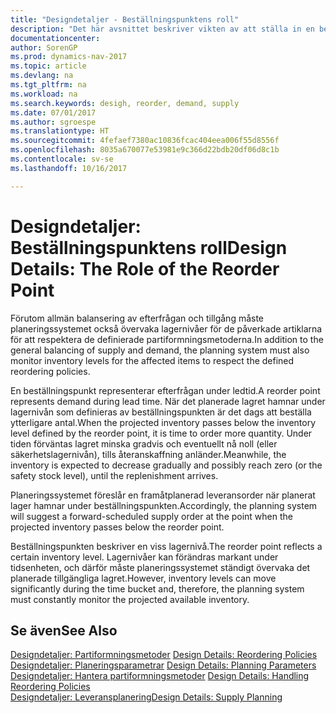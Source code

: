 ```yaml
---
title: "Designdetaljer - Beställningspunktens roll"
description: "Det här avsnittet beskriver vikten av att ställa in en beställningspunkt, så att du vet när du ska beställa flera lager."
documentationcenter: 
author: SorenGP
ms.prod: dynamics-nav-2017
ms.topic: article
ms.devlang: na
ms.tgt_pltfrm: na
ms.workload: na
ms.search.keywords: desigh, reorder, demand, supply
ms.date: 07/01/2017
ms.author: sgroespe
ms.translationtype: HT
ms.sourcegitcommit: 4fefaef7380ac10836fcac404eea006f55d8556f
ms.openlocfilehash: 8035a670077e53981e9c366d22bdb20df06d8c1b
ms.contentlocale: sv-se
ms.lasthandoff: 10/16/2017

---
```

# <a name="design-details-the-role-of-the-reorder-point"></a><span data-ttu-id="dc1cf-103">Designdetaljer: Beställningspunktens roll</span><span class="sxs-lookup"><span data-stu-id="dc1cf-103">Design Details: The Role of the Reorder Point</span></span>
<span data-ttu-id="dc1cf-104">Förutom allmän balansering av efterfrågan och tillgång måste planeringssystemet också övervaka lagernivåer för de påverkade artiklarna för att respektera de definierade partiformningsmetoderna.</span><span class="sxs-lookup"><span data-stu-id="dc1cf-104">In addition to the general balancing of supply and demand, the planning system must also monitor inventory levels for the affected items to respect the defined reordering policies.</span></span>  
  
<span data-ttu-id="dc1cf-105">En beställningspunkt representerar efterfrågan under ledtid.</span><span class="sxs-lookup"><span data-stu-id="dc1cf-105">A reorder point represents demand during lead time.</span></span> <span data-ttu-id="dc1cf-106">När det planerade lagret hamnar under lagernivån som definieras av beställningspunkten är det dags att beställa ytterligare antal.</span><span class="sxs-lookup"><span data-stu-id="dc1cf-106">When the projected inventory passes below the inventory level defined by the reorder point, it is time to order more quantity.</span></span> <span data-ttu-id="dc1cf-107">Under tiden förväntas lagret minska gradvis och eventuellt nå noll (eller säkerhetslagernivån), tills återanskaffning anländer.</span><span class="sxs-lookup"><span data-stu-id="dc1cf-107">Meanwhile, the inventory is expected to decrease gradually and possibly reach zero (or the safety stock level), until the replenishment arrives.</span></span>  
  
<span data-ttu-id="dc1cf-108">Planeringssystemet föreslår en framåtplanerad leveransorder när planerat lager hamnar under beställningspunkten.</span><span class="sxs-lookup"><span data-stu-id="dc1cf-108">Accordingly, the planning system will suggest a forward-scheduled supply order at the point when the projected inventory passes below the reorder point.</span></span>  
  
<span data-ttu-id="dc1cf-109">Beställningspunkten beskriver en viss lagernivå.</span><span class="sxs-lookup"><span data-stu-id="dc1cf-109">The reorder point reflects a certain inventory level.</span></span> <span data-ttu-id="dc1cf-110">Lagernivåer kan förändras markant under tidsenheten, och därför måste planeringssystemet ständigt övervaka det planerade tillgängliga lagret.</span><span class="sxs-lookup"><span data-stu-id="dc1cf-110">However, inventory levels can move significantly during the time bucket and, therefore, the planning system must constantly monitor the projected available inventory.</span></span>  
  
## <a name="see-also"></a><span data-ttu-id="dc1cf-111">Se även</span><span class="sxs-lookup"><span data-stu-id="dc1cf-111">See Also</span></span>  
<span data-ttu-id="dc1cf-112">[Designdetaljer: Partiformningsmetoder](design-details-reordering-policies.md) </span><span class="sxs-lookup"><span data-stu-id="dc1cf-112">[Design Details: Reordering Policies](design-details-reordering-policies.md) </span></span>  
<span data-ttu-id="dc1cf-113">[Designdetaljer: Planeringsparametrar](design-details-planning-parameters.md) </span><span class="sxs-lookup"><span data-stu-id="dc1cf-113">[Design Details: Planning Parameters](design-details-planning-parameters.md) </span></span>  
<span data-ttu-id="dc1cf-114">[Designdetaljer: Hantera partiformningsmetoder](design-details-handling-reordering-policies.md) </span><span class="sxs-lookup"><span data-stu-id="dc1cf-114">[Design Details: Handling Reordering Policies](design-details-handling-reordering-policies.md) </span></span>  
[<span data-ttu-id="dc1cf-115">Designdetaljer: Leveransplanering</span><span class="sxs-lookup"><span data-stu-id="dc1cf-115">Design Details: Supply Planning</span></span>](design-details-supply-planning.md)
